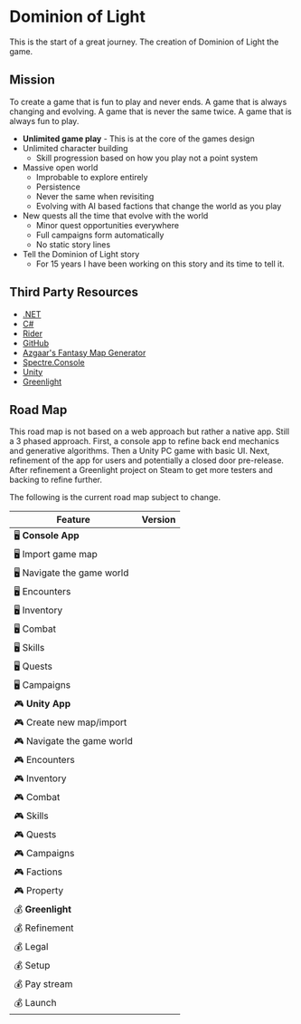 # Dominion of Light

This is the start of a great journey. The creation of Dominion of Light the game.

## Mission

To create a game that is fun to play and never ends. A game that is always changing and evolving. A game that is never the same twice. A game that is always fun to play.

- __Unlimited game play__ - This is at the core of the games design
- Unlimited character building
  - Skill progression based on how you play not a point system
- Massive open world
  - Improbable to explore entirely
  - Persistence
  - Never the same when revisiting
  - Evolving with AI based factions that change the world as you play
- New quests all the time that evolve with the world
  - Minor quest opportunities everywhere
  - Full campaigns form automatically
  - No static story lines
- Tell the Dominion of Light story
  - For 15 years I have been working on this story and its time to tell it.

## Third Party Resources

- [.NET](https://dotnet.microsoft.com/en-us/learn/dotnet/what-is-dotnet)
- [C#](https://docs.microsoft.com/en-us/dotnet/csharp/tour-of-csharp/)
- [Rider](https://www.jetbrains.com/rider/)
- [GitHub](https://github.com/)
- [Azgaar's Fantasy Map Generator](https://azgaar.github.io/Fantasy-Map-Generator/)
- [Spectre.Console](https://spectresystems.github.io/spectre.console/)
- [Unity](https://unity.com/)
- [Greenlight](https://steamcommunity.com/workshop/about/?appid=765&section=faq)

## Road Map

This road map is not based on a web approach but rather a native app. Still a 3 phased approach. First, a console app to refine back end mechanics and generative algorithms.
Then a Unity PC game with basic UI. Next, refinement of the app for users and potentially a closed door pre-release.
After refinement a Greenlight project on Steam to get more testers and backing to refine further.

The following is the current road map subject to change.

| Feature                   | Version |
| ------------------------- | ------- |
| 🖥️ __Console App__         |         |
| 🖥️ Import game map         |         |
| 🖥️ Navigate the game world |         |
| 🖥️ Encounters              |         |
| 🖥️ Inventory               |         |
| 🖥️ Combat                  |         |
| 🖥️ Skills                  |         |
| 🖥️ Quests                  |         |
| 🖥️ Campaigns               |         |
| 🎮 __Unity App__           |         |
| 🎮 Create new map/import   |         |
| 🎮 Navigate the game world |         |
| 🎮 Encounters              |         |
| 🎮 Inventory               |         |
| 🎮 Combat                  |         |
| 🎮 Skills                  |         |
| 🎮 Quests                  |         |
| 🎮 Campaigns               |         |
| 🎮 Factions                |         |
| 🎮 Property                |         |
| 💰 __Greenlight__          |         |
| 💰 Refinement              |         |
| 💰 Legal                   |         |
| 💰 Setup                   |         |
| 💰 Pay stream              |         |
| 💰 Launch                  |         |
